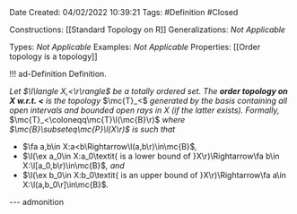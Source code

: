<br />
<br />

Date Created: 04/02/2022 10:39:21
Tags: #Definition #Closed 

Constructions: [[Standard Topology on R]]
Generalizations: _Not Applicable_

Types: _Not Applicable_
Examples: _Not Applicable_
Properties: [[Order topology is a topology]]

!!! ad-Definition Definition.

_Let $\l\langle X,<\r\rangle$ be a totally ordered set. The **order topology on $X$ w.r.t. $<$** is the topology_ $\mc{T}_<$ _generated by the basis containing all open intervals and bounded open rays in $X$ (if the latter exists). Formally,_ $\mc{T}_<\coloneqq\mc{T}\l(\mc{B}\r)$ _where $\mc{B}\subseteq\mc{P}\l(X\r)$ is such that_
* $\fa a,b\in X:a<b\Rightarrow\l(a,b\r)\in\mc{B}$_,_
* $\l(\ex a_0\in X:a_0\textit{ is a lower bound of }X\r)\Rightarrow\fa b\in X:\l[a_0,b\r)\in\mc{B}$_, and_
* $\l(\ex b_0\in X:b_0\textit{ is an upper bound of }X\r)\Rightarrow\fa a\in X:\l(a,b_0\r]\in\mc{B}$_._

--- admonition
